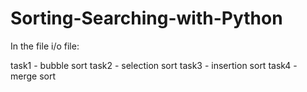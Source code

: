 # Sorting-Searching-with-Python

In the file i/o file:

task1 - bubble sort
task2 - selection sort
task3 - insertion sort 
task4 - merge sort 

